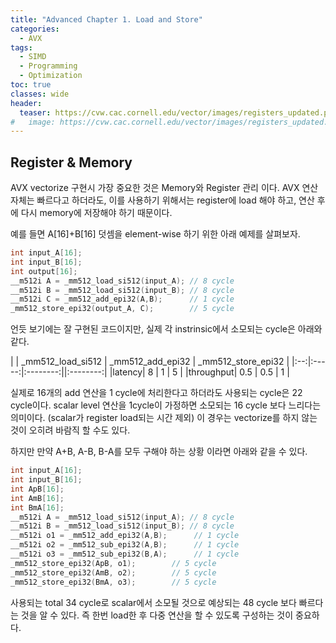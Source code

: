 ```yaml
---
title: "Advanced Chapter 1. Load and Store"
categories:
  - AVX
tags:
  - SIMD
  - Programming
  - Optimization
toc: true
classes: wide
header:
  teaser: https://cvw.cac.cornell.edu/vector/images/registers_updated.png
#   image: https://cvw.cac.cornell.edu/vector/images/registers_updated.png
---
```


## Register & Memory
AVX vectorize 구현시 가장 중요한 것은 Memory와 Register 관리 이다.
AVX 연산 자체는 빠르다고 하더라도, 이를 사용하기 위해서는 register에 load 해야 하고, 연산 후에 다시 memory에 저장해야 하기 때문이다. 

예를 들면 A[16]+B[16] 덧셈을 element-wise 하기 위한 아래 예제를 살펴보자. 

```cpp
int input_A[16];
int input_B[16];
int output[16];
__m512i A = _mm512_load_si512(input_A); // 8 cycle
__m512i B = _mm512_load_si512(input_B); // 8 cycle
__m512i C = _mm512_add_epi32(A,B);      // 1 cycle
_mm512_store_epi32(output_A, C);        // 5 cycle
```

언듯 보기에는 잘 구현된 코드이지만, 실제 각 instrinsic에서 소모되는 cycle은 아래와 같다. 

| | _mm512_load_si512 | _mm512_add_epi32 | _mm512_store_epi32 |
|:--:|:-----:|:--------:||:--------:|
|latency| 8 | 1 | 5 |
|throughput| 0.5 | 0.5 | 1 |


실제로 16개의 add 연산을 1 cycle에 처리한다고 하더라도 사용되는 cycle은 22 cycle이다. scalar level 연산을 1cycle이 가정하면 소모되는 16 cycle 보다 느리다는 의미이다. (scalar가 register load되는 시간 제외)
이 경우는 vectorize를 하지 않는 것이 오히려 바람직 할 수도 있다. 

하지만 만약 A+B, A-B, B-A를 모두 구해야 하는 상황 이라면 아래와 같을 수 있다. 


```cpp
int input_A[16];
int input_B[16];
int ApB[16];
int AmB[16];
int BmA[16];
__m512i A = _mm512_load_si512(input_A); // 8 cycle
__m512i B = _mm512_load_si512(input_B); // 8 cycle
__m512i o1 = _mm512_add_epi32(A,B);      // 1 cycle
__m512i o2 = _mm512_sub_epi32(A,B);      // 1 cycle
__m512i o3 = _mm512_sub_epi32(B,A);      // 1 cycle
_mm512_store_epi32(ApB, o1);        // 5 cycle
_mm512_store_epi32(AmB, o2);        // 5 cycle
_mm512_store_epi32(BmA, o3);        // 5 cycle
```

사용되는 total 34 cycle로 scalar에서 소모될 것으로 예상되는 48 cycle 보다 빠르다는 것을 알 수 있다. 
즉 한번 load한 후 다중 연산을 할 수 있도록 구성하는 것이 중요하다. 